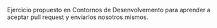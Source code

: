 Ejercicio propuesto en Contornos de Desenvolvemento para aprender a aceptar pull request y enviarlos nosotros mismos.

